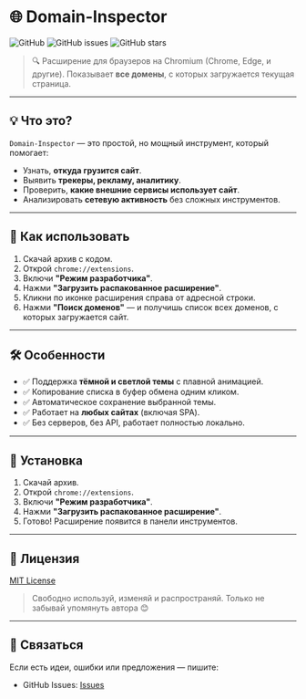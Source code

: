 # 🌐 Domain-Inspector

![GitHub](https://img.shields.io/github/license/likDanil/Domain-Inspector)
![GitHub issues](https://img.shields.io/github/issues/likDanil/Domain-Inspector)
![GitHub stars](https://img.shields.io/github/stars/likDanil/Domain-Inspector)

> 🔍 Расширение для браузеров на Chromium (Chrome, Edge, и другие). Показывает **все домены**, с которых загружается текущая страница.

---

## 💡 Что это?

`Domain-Inspector` — это простой, но мощный инструмент, который помогает:
- Узнать, **откуда грузится сайт**.
- Выявить **трекеры, рекламу, аналитику**.
- Проверить, **какие внешние сервисы использует сайт**.
- Анализировать **сетевую активность** без сложных инструментов.

---

## 🚀 Как использовать

1. Скачай архив с кодом.
2. Открой `chrome://extensions`.
3. Включи **"Режим разработчика"**.
4. Нажми **"Загрузить распакованное расширение"**.
5. Кликни по иконке расширения справа от адресной строки.
6. Нажми **"Поиск доменов"** — и получишь список всех доменов, с которых загружается сайт.

---

## 🛠 Особенности

- ✅ Поддержка **тёмной и светлой темы** с плавной анимацией.
- ✅ Копирование списка в буфер обмена одним кликом.
- ✅ Автоматическое сохранение выбранной темы.
- ✅ Работает на **любых сайтах** (включая SPA).
- ✅ Без серверов, без API, работает полностью локально.

---

## 🚀 Установка

1. Скачай архив.
2. Открой `chrome://extensions`.
3. Включи **"Режим разработчика"**.
4. Нажми **"Загрузить распакованное расширение"**.
5. Готово! Расширение появится в панели инструментов.

---

## 📝 Лицензия

[MIT License](LICENSE)

> Свободно используй, изменяй и распространяй. Только не забывай упомянуть автора 😊

---

## 🤝 Связаться

Если есть идеи, ошибки или предложения — пишите:

- GitHub Issues: [Issues](https://github.com/likDanil/Domain-Inspector/issues)
